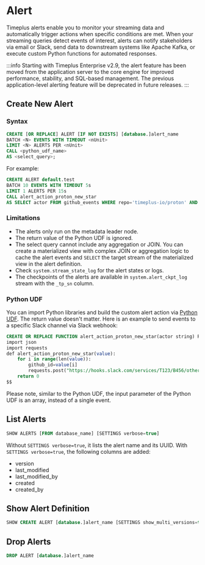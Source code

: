 # Alert

Timeplus alerts enable you to monitor your streaming data and automatically trigger actions when specific conditions are met. When your streaming queries detect events of interest, alerts can notify stakeholders via email or Slack, send data to downstream systems like Apache Kafka, or execute custom Python functions for automated responses.

:::info
Starting with Timeplus Enterprise v2.9, the alert feature has been moved from the application server to the core engine for improved performance, stability, and SQL-based management. The previous application-level alerting feature will be deprecated in future releases.
:::

## Create New Alert

### Syntax
```sql
CREATE [OR REPLACE] ALERT [IF NOT EXISTS] [database.]alert_name
BATCH <N> EVENTS WITH TIMEOUT <nUnit>
LIMIT <N> ALERTS PER <nUnit>
CALL <python_udf_name>
AS <select_query>;
```

For example:
```sql
CREATE ALERT default.test
BATCH 10 EVENTS WITH TIMEOUT 5s
LIMIT 1 ALERTS PER 15s
CALL alert_action_proton_new_star
AS SELECT actor FROM github_events WHERE repo='timeplus-io/proton' AND type='WatchEvent'
```

### Limitations
* The alerts only run on the metadata leader node.
* The return value of the Python UDF is ignored.
* The select query cannot include any aggregation or JOIN. You can create a materialized view with complex JOIN or aggregation logic to cache the alert events and `SELECT` the target stream of the materialized view in the alert definition.
* Check `system.stream_state_log` for the alert states or logs.
* The checkpoints of the alerts are available in `system.alert_ckpt_log` stream with the `_tp_sn` column.

### Python UDF
You can import Python libraries and build the custom alert action via [Python UDF](/py-udf). The return value doesn't matter. Here is an example to send events to a specific Slack channel via Slack webhook:

```sql
CREATE OR REPLACE FUNCTION alert_action_proton_new_star(actor string) RETURNS int LANGUAGE PYTHON AS $$
import json
import requests
def alert_action_proton_new_star(value):
    for i in range(len(value)):
        github_id=value[i]
        requests.post("https://hooks.slack.com/services/T123/B456/other_id", data=json.dumps({"text": f"New 🌟 for Timeplus Proton from https://github.com/{github_id}"}))
    return 0
$$
```
Please note, similar to the Python UDF, the input parameter of the Python UDF is an array, instead of a single event.

## List Alerts
```sql
SHOW ALERTS [FROM database_name] [SETTINGS verbose=true]
```

Without `SETTINGS verbose=true`, it lists the alert name and its UUID. With `SETTINGS verbose=true`, the following columns are added:
* version
* last_modified
* last_modified_by
* created
* created_by

## Show Alert Definition
```sql
SHOW CREATE ALERT [database.]alert_name [SETTINGS show_multi_versions=true]
```

## Drop Alerts
```sql
DROP ALERT [database.]alert_name
```
